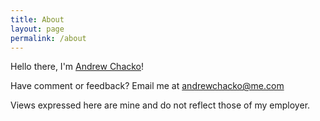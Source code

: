 ```yaml
---
title: About
layout: page
permalink: /about
---
```


Hello there, I'm [Andrew Chacko](https://www.linkedin.com/in/andrew-chacko/)!

Have comment or feedback? Email me at <a href="mailto:andrewchacko@me.com?subject=Dash Of Compute - Comment">andrewchacko@me.com</a>

Views expressed here are mine and do not reflect those of my employer.
